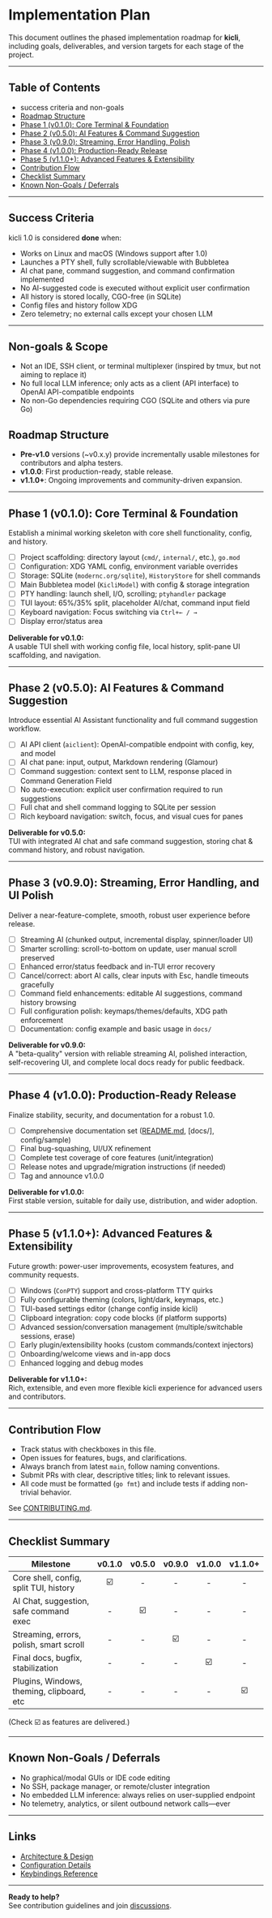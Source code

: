 # Implementation Plan

This document outlines the phased implementation roadmap for **kicli**, including goals, deliverables, and version targets for each stage of the project.

---

## Table of Contents

- success criteria and non-goals
- [Roadmap Structure](#roadmap-structure)
- [Phase 1 (v0.1.0): Core Terminal & Foundation](#phase-1-v010-core-terminal--foundation)
- [Phase 2 (v0.5.0): AI Features & Command Suggestion](#phase-2-v050-ai-features--command-suggestion)
- [Phase 3 (v0.9.0): Streaming, Error Handling, Polish](#phase-3-v090-streaming-error-handling-polish)
- [Phase 4 (v1.0.0): Production-Ready Release](#phase-4-v100-production-ready-release)
- [Phase 5 (v1.1.0+): Advanced Features & Extensibility](#phase-5-v110-advanced-features--extensibility)
- [Contribution Flow](#contribution-flow)
- [Checklist Summary](#checklist-summary)
- [Known Non-Goals / Deferrals](#known-non-goals--deferrals)

---

## Success Criteria

kicli 1.0 is considered **done** when:

- Works on Linux and macOS (Windows support after 1.0)
- Launches a PTY shell, fully scrollable/viewable with Bubbletea
- AI chat pane, command suggestion, and command confirmation implemented
- No AI-suggested code is executed without explicit user confirmation
- All history is stored locally, CGO-free (in SQLite)
- Config files and history follow XDG
- Zero telemetry; no external calls except your chosen LLM

---

## Non-goals & Scope

- Not an IDE, SSH client, or terminal multiplexer (inspired by tmux, but not aiming to replace it)
- No full local LLM inference; only acts as a client (API interface) to OpenAI API-compatible endpoints
- No non-Go dependencies requiring CGO (SQLite and others via pure Go)


## Roadmap Structure

- **Pre-v1.0** versions (~v0.x.y) provide incrementally usable milestones for contributors and alpha testers.
- **v1.0.0**: First production-ready, stable release.
- **v1.1.0+**: Ongoing improvements and community-driven expansion.

---

## Phase 1 (v0.1.0): Core Terminal & Foundation

Establish a minimal working skeleton with core shell functionality, config, and history.

- [ ] Project scaffolding: directory layout (`cmd/`, `internal/`, etc.), `go.mod`
- [ ] Configuration: XDG YAML config, environment variable overrides
- [ ] Storage: SQLite (`modernc.org/sqlite`), `HistoryStore` for shell commands
- [ ] Main Bubbletea model (`KicliModel`) with config & storage integration
- [ ] PTY handling: launch shell, I/O, scrolling; `ptyhandler` package
- [ ] TUI layout: 65%/35% split, placeholder AI/chat, command input field
- [ ] Keyboard navigation: Focus switching via `Ctrl+← / →`
- [ ] Display error/status area

**Deliverable for v0.1.0:**  
A usable TUI shell with working config file, local history, split-pane UI scaffolding, and navigation.

---

## Phase 2 (v0.5.0): AI Features & Command Suggestion

Introduce essential AI Assistant functionality and full command suggestion workflow.

- [ ] AI API client (`aiclient`): OpenAI-compatible endpoint with config, key, and model
- [ ] AI chat pane: input, output, Markdown rendering (Glamour)
- [ ] Command suggestion: context sent to LLM, response placed in Command Generation Field
- [ ] No auto-execution: explicit user confirmation required to run suggestions
- [ ] Full chat and shell command logging to SQLite per session
- [ ] Rich keyboard navigation: switch, focus, and visual cues for panes

**Deliverable for v0.5.0:**  
TUI with integrated AI chat and safe command suggestion, storing chat & command history, and robust navigation.

---

## Phase 3 (v0.9.0): Streaming, Error Handling, and UI Polish

Deliver a near-feature-complete, smooth, robust user experience before release.

- [ ] Streaming AI (chunked output, incremental display, spinner/loader UI)
- [ ] Smarter scrolling: scroll-to-bottom on update, user manual scroll preserved
- [ ] Enhanced error/status feedback and in-TUI error recovery
- [ ] Cancel/correct: abort AI calls, clear inputs with Esc, handle timeouts gracefully
- [ ] Command field enhancements: editable AI suggestions, command history browsing
- [ ] Full configuration polish: keymaps/themes/defaults, XDG path enforcement
- [ ] Documentation: config example and basic usage in `docs/`

**Deliverable for v0.9.0:**  
A "beta-quality" version with reliable streaming AI, polished interaction, self-recovering UI, and complete local docs ready for public feedback.

---

## Phase 4 (v1.0.0): Production-Ready Release

Finalize stability, security, and documentation for a robust 1.0.

- [ ] Comprehensive documentation set ([README.md](../README.md), [docs/], config/sample)
- [ ] Final bug-squashing, UI/UX refinement
- [ ] Complete test coverage of core features (unit/integration)
- [ ] Release notes and upgrade/migration instructions (if needed)
- [ ] Tag and announce v1.0.0

**Deliverable for v1.0.0:**  
First stable version, suitable for daily use, distribution, and wider adoption.

---

## Phase 5 (v1.1.0+): Advanced Features & Extensibility

Future growth: power-user improvements, ecosystem features, and community requests.

- [ ] Windows (`ConPTY`) support and cross-platform TTY quirks
- [ ] Fully configurable theming (colors, light/dark, keymaps, etc.)
- [ ] TUI-based settings editor (change config inside kicli)
- [ ] Clipboard integration: copy code blocks (if platform supports)
- [ ] Advanced session/conversation management (multiple/switchable sessions, erase)
- [ ] Early plugin/extensibility hooks (custom commands/context injectors)
- [ ] Onboarding/welcome views and in-app docs
- [ ] Enhanced logging and debug modes

**Deliverable for v1.1.0+:**  
Rich, extensible, and even more flexible kicli experience for advanced users and contributors.

---

## Contribution Flow

- Track status with checkboxes in this file.
- Open issues for features, bugs, and clarifications.
- Always branch from latest `main`, follow naming conventions.
- Submit PRs with clear, descriptive titles; link to relevant issues.
- All code must be formatted (`go fmt`) and include tests if adding non-trivial behavior.

See [CONTRIBUTING.md](../CONTRIBUTING.md).

---

## Checklist Summary

| Milestone                                  | v0.1.0 | v0.5.0 | v0.9.0 | v1.0.0 | v1.1.0+ |
|---------------------------------------------|:------:|:------:|:------:|:------:|:-------:|
| Core shell, config, split TUI, history      |   ☑️   |   -    |   -    |   -    |    -    |
| AI Chat, suggestion, safe command exec      |   -    |   ☑️   |   -    |   -    |    -    |
| Streaming, errors, polish, smart scroll     |   -    |   -    |   ☑️   |   -    |    -    |
| Final docs, bugfix, stabilization           |   -    |   -    |   -    |   ☑️   |    -    |
| Plugins, Windows, theming, clipboard, etc   |   -    |   -    |   -    |   -    |   ☑️    |

(Check ☑️ as features are delivered.)

---

## Known Non-Goals / Deferrals

- No graphical/modal GUIs or IDE code editing
- No SSH, package manager, or remote/cluster integration
- No embedded LLM inference: always relies on user-supplied endpoint
- No telemetry, analytics, or silent outbound network calls—ever

---

## Links

- [Architecture & Design](architecture.md)
- [Configuration Details](configuration.md)
- [Keybindings Reference](keybindings.md)

---

**Ready to help?**  
See contribution guidelines and join [discussions](https://github.com/semidark/kicli/discussions).